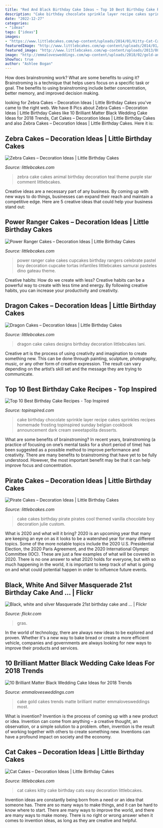 ```yaml
---
title: "Red And Black Birthday Cake Ideas ~ Top 10 Best Birthday Cake Recipes"
description: "Cake birthday chocolate sprinkle layer recipe cakes sprinkles recipes homemade frosting topinspired sunday belgian cookbook announcement dark cream sweetapolita desserts"
date: "2022-12-27"
categories:
- "ideas"
tags: ["ideas"]
images:
- "https://www.littlebcakes.com/wp-content/uploads/2014/01/Kitty-Cat-Cakes.jpg"
featuredImage: "http://www.littlebcakes.com/wp-content/uploads/2014/01/Zebra-Cake-Pictures.jpg"
featured_image: "http://www.littlebcakes.com/wp-content/uploads/2013/08/Dragon-Cake-Designs-682x1024.jpg"
image: "http://emmalovesweddings.com/wp-content/uploads/2018/02/gold-and-matte-black-wedding-cake.jpg"
ShowToc: true
author: "Ashlee Bogan"
---
```



How does brainstroming work? What are some benefits to using it?
Brainstroming is a technique that helps users focus on a specific task or goal. The benefits to using brainstroming include better concentration, better memory, and improved decision making.

	

		
looking for Zebra Cakes – Decoration Ideas | Little Birthday Cakes you've came to the right web. We have 8 Pics about Zebra Cakes – Decoration Ideas | Little Birthday Cakes like 10 Brilliant Matter Black Wedding Cake Ideas for 2018 Trends, Cat Cakes – Decoration Ideas | Little Birthday Cakes and also Zebra Cakes – Decoration Ideas | Little Birthday Cakes. Here it is:
		
    
## Zebra Cakes – Decoration Ideas | Little Birthday Cakes

<img loading=lazy src="http://www.littlebcakes.com/wp-content/uploads/2014/01/Zebra-Cake-Pictures.jpg" onerror="this.onerror=null;this.src='https://tse3.mm.bing.net/th?id=OIP.Amx5WXNzzEtwMSk6dkhg8AHaJ4&amp;pid=15.1';" alt="Zebra Cakes – Decoration Ideas | Little Birthday Cakes">

_Source: littlebcakes.com_

>zebra cake cakes animal birthday decoration teal theme purple star comment littlebcakes. 

	

Creative ideas are a necessary part of any business. By coming up with new ways to do things, businesses can expand their reach and maintain a competitive edge. Here are 5 creative ideas that could help your business stand out: 

    
## Power Ranger Cakes – Decoration Ideas | Little Birthday Cakes

<img loading=lazy src="http://www.littlebcakes.com/wp-content/uploads/2014/02/Power-Ranger-Cakes.jpg" onerror="this.onerror=null;this.src='https://tse1.mm.bing.net/th?id=OIP.boN39HizcC8LoYlqcsiB3wHaLG&amp;pid=15.1';" alt="Power Ranger Cakes – Decoration Ideas | Little Birthday Cakes">

_Source: littlebcakes.com_

>power ranger cake cakes cupcakes birthday rangers celebrate pastel boy decoration cupcake tortas infantiles littlebcakes samurai pasteles dino gateau theme. 

	

Creative habits: How do we create with less?
Creative habits can be a powerful way to create with less time and energy. By following creative habits, you can increase your productivity and creativity.

    
## Dragon Cakes – Decoration Ideas | Little Birthday Cakes

<img loading=lazy src="http://www.littlebcakes.com/wp-content/uploads/2013/08/Dragon-Cake-Designs-682x1024.jpg" onerror="this.onerror=null;this.src='https://tse2.mm.bing.net/th?id=OIP.eVoFuFGBZvxnsA0bhrtreQHaLH&amp;pid=15.1';" alt="Dragon Cakes – Decoration Ideas | Little Birthday Cakes">

_Source: littlebcakes.com_

>dragon cake cakes designs birthday decoration littlebcakes lani. 

	

Creative art is the process of using creativity and imagination to create something new. This can be done through painting, sculpture, photography, music, or any other form of creative expression. The result can vary depending on the artist’s skill set and the message they are trying to communicate.

    
## Top 10 Best Birthday Cake Recipes - Top Inspired

<img loading=lazy src="https://www.topinspired.com/wp-content/uploads/2014/01/6-Layer-Chocolate-Sprinkle-Cake.jpg" onerror="this.onerror=null;this.src='https://tse1.mm.bing.net/th?id=OIP._0uym7FsWZGweDFEIanBFQHaLZ&amp;pid=15.1';" alt="Top 10 Best Birthday Cake Recipes - Top Inspired">

_Source: topinspired.com_

>cake birthday chocolate sprinkle layer recipe cakes sprinkles recipes homemade frosting topinspired sunday belgian cookbook announcement dark cream sweetapolita desserts. 

	

What are some benefits of brainstroming?
In recent years, brainstroming (a practice of focusing on one’s mental tasks for a short period of time) has been suggested as a possible method to improve performance and creativity. There are many benefits to brainstroming that have yet to be fully understood. However, the most important benefit may be that it can help improve focus and concentration.

    
## Pirate Cakes – Decoration Ideas | Little Birthday Cakes

<img loading=lazy src="http://www.littlebcakes.com/wp-content/uploads/2013/08/Pirate-Cake.jpg" onerror="this.onerror=null;this.src='https://tse1.mm.bing.net/th?id=OIP.R3Y5PYGv4gTqSeNIEjy6xQHaKt&amp;pid=15.1';" alt="Pirate Cakes – Decoration Ideas | Little Birthday Cakes">

_Source: littlebcakes.com_

>cake cakes birthday pirate pirates cool themed vanilla chocolate boy decoration julie custom. 

	

What is 2020 and what will it bring?
2020 is an upcoming year that many are keeping an eye on as it looks to be a watershed year for many different topics. Some of the more notable topics include the 2020 U.S. Presidential Election, the 2020 Paris Agreement, and the 2020 International Olympic Committee (IOC). These are just a few examples of what will be covered in 2020. There is no one answer to what 2020 holds for everyone, but with so much happening in the world, it is important to keep track of what is going on and what could potential happen in order to influence future events.

    
## Black, White And Silver Masquerade 21st Birthday Cake And … | Flickr

<img loading=lazy src="https://c2.staticflickr.com/8/7024/6698439825_90f5e1acc4_b.jpg" onerror="this.onerror=null;this.src='https://tse4.mm.bing.net/th?id=OIP.gY9vPdPmcp_orm98khnSrQHaOM&amp;pid=15.1';" alt="Black, white and silver Masquerade 21st birthday cake and … | Flickr">

_Source: flickr.com_

>gras. 

	

In the world of technology, there are always new ideas to be explored and proven. Whether it's a new way to bake bread or create a more efficient vehicle, companies and governments are always looking for new ways to improve their products and services.

    
## 10 Brilliant Matter Black Wedding Cake Ideas For 2018 Trends

<img loading=lazy src="http://emmalovesweddings.com/wp-content/uploads/2018/02/gold-and-matte-black-wedding-cake.jpg" onerror="this.onerror=null;this.src='https://tse2.mm.bing.net/th?id=OIP.cucn4Kiuq3ismBoOcXWyMAHaK8&amp;pid=15.1';" alt="10 Brilliant Matter Black Wedding Cake Ideas for 2018 Trends">

_Source: emmalovesweddings.com_

>cake gold cakes trends matte brilliant matter emmalovesweddings most. 

	

What is invention?
Invention is the process of coming up with a new product or idea. Invention can come from anything – a creative thought, an observation, or a simple solution to a problem. often, invention is the result of working together with others to create something new. Inventions can have a profound impact on society and the economy.

    
## Cat Cakes – Decoration Ideas | Little Birthday Cakes

<img loading=lazy src="https://www.littlebcakes.com/wp-content/uploads/2014/01/Kitty-Cat-Cakes.jpg" onerror="this.onerror=null;this.src='https://tse4.mm.bing.net/th?id=OIP.O5KK-Yqo4YLdRTXdq0P86AHaJ-&amp;pid=15.1';" alt="Cat Cakes – Decoration Ideas | Little Birthday Cakes">

_Source: littlebcakes.com_

>cat cakes kitty cake birthday cats easy decoration littlebcakes. 

	

Invention ideas are constantly being born from a need or an idea that someone has. There are so many ways to make things, and it can be hard to know where to start. There are many ways to improve the world, and there are many ways to make money. There is no right or wrong answer when it comes to invention ideas, as long as they are creative and helpful.


